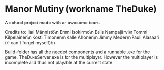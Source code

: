 # Manor Mutiny (workname TheDuke)

A school project made with an awesome team.

Credits to:
Ilari Männistö\n
Emmi Isokirmo\n
Eelis Nampajärvi\n
Tommi Kilpeläinen\n
Kosti Timonen\n
Kalle Ahonen\n
Jimmy Meder\n
Pauli Alasaari (<-can't forget myself)\n

Build-folder has all the needed components and a runnable .exe for the game. TheDukeServer.exe is for the multiplayer. However the multiplayer is incomplete and thus not playable at the current state. 
